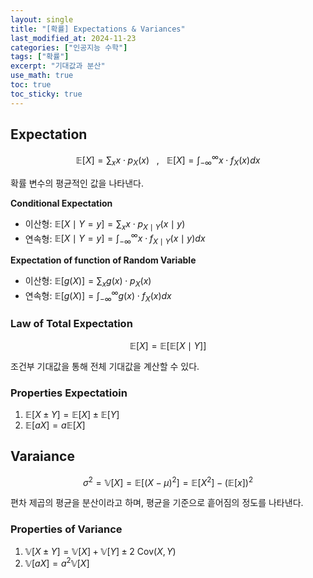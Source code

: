 ```yaml
---
layout: single
title: "[확률] Expectations & Variances"
last_modified_at: 2024-11-23
categories: ["인공지능 수학"]
tags: ["확률"]
excerpt: "기대값과 분산"
use_math: true
toc: true
toc_sticky: true
---
```


## Expectation

$$
\mathbb{E}[X]=\sum_x x\cdot p_X(x)~~~,~~~\mathbb{E}[X]=\int_{-\infty}^\infty x\cdot f_X(x)dx
$$

확률 변수의 평균적인 값을 나타낸다.

**Conditional Expectation**

- 이산형: $\displaystyle \mathbb{E}[X\mid Y=y]=\sum_x x\cdot p_{X\mid Y}(x\mid y)$
- 연속형: $\displaystyle \mathbb{E}[X\mid Y=y]=\int_{-\infty}^\infty x\cdot f_{X\mid Y}(x\mid y)dx$

**Expectation of function of Random Variable**

- 이산형: $\displaystyle \mathbb{E}[g(X)]=\sum_x g(x)\cdot p_X(x)$
- 연속형: $\displaystyle \mathbb{E}[g(X)]=\int_{-\infty}^\infty g(x)\cdot f_X(x)dx$

### Law of Total Expectation

$$
\mathbb{E}[X]=\mathbb{E}\big[\mathbb{E}[X\mid Y]\big]
$$

조건부 기대값을 통해 전체 기대값을 계산할 수 있다.

### Properties Expectatioin

1. $\mathbb{E}[X\pm Y]=\mathbb{E}[X]\pm\mathbb{E}[Y]$
2. $\mathbb{E}[aX]=a\mathbb{E}[X]$

## Varaiance

$$
\sigma^2=\mathbb{V}[X]=\mathbb{E}[(X-\mu)^2]=\mathbb{E}[X^2]-(\mathbb{E}[x])^2
$$

편차 제곱의 평균을 분산이라고 하며, 평균을 기준으로 흩어짐의 정도를 나타낸다.

### Properties of Variance

1. $\mathbb{V}[X\pm Y]=\mathbb{V}[X]+\mathbb{V}[Y]\pm2~\text{Cov}(X,Y)$
2. $\mathbb{V}[aX]=a^2\mathbb{V}[X]$
